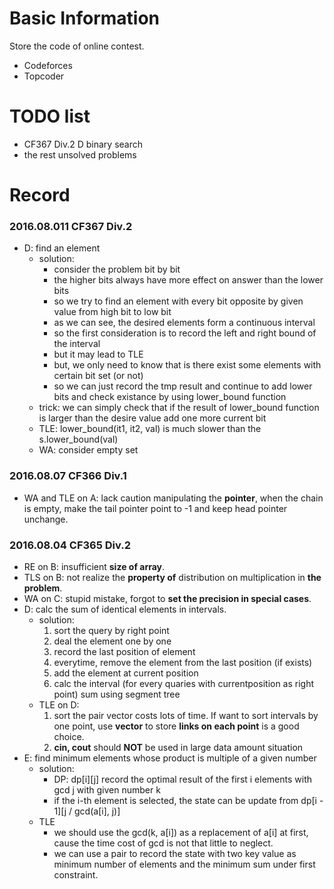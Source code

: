 # Basic Information #

Store the code of online contest.
* Codeforces
* Topcoder

# TODO list #

* CF367 Div.2 D binary search
* the rest unsolved problems

# Record #

### 2016.08.011 CF367 Div.2 ###

* D: find an element
    - solution:
        + consider the problem bit by bit
        + the higher bits always have more effect on answer than the lower bits
        + so we try to find an element with every bit opposite by given value from high bit to low bit
        + as we can see, the desired elements form a continuous interval
        + so the first consideration is to record the left and right bound of the interval
        + but it may lead to TLE
        + but, we only need to know that is there exist some elements with certain bit set (or not)
        + so we can just record the tmp result and continue to add lower bits and check existance by using lower_bound function
    - trick: we can simply check that if the result of lower_bound function is larger than the desire value add one more current bit
    - TLE: lower\_bound(it1, it2, val) is much slower than the s.lower\_bound(val)
    - WA: consider empty set

### 2016.08.07 CF366 Div.1 ###

* WA and TLE on A: lack caution manipulating the **pointer**, when the chain is empty, make the tail pointer point to -1 and keep head pointer unchange.

### 2016.08.04 CF365 Div.2 ###

* RE on B: insufficient **size of array**.
* TLS on B: not realize the **property of** distribution on multiplication in **the problem**.
* WA on C: stupid mistake, forgot to **set the precision in special cases**.
* D: calc the sum of identical elements in intervals.
    - solution:
        1. sort the query by right point
        2. deal the element one by one
        3. record the last position of element
        4. everytime, remove the element from the last position (if exists)
        5. add the element at current position
        6. calc the interval (for every quaries with currentposition as right point) sum using segment tree
    - TLE on D:
        1. sort the pair vector costs lots of time. If want to sort intervals by one point, use **vector** to store **links on each point** is a good choice.
        2. **cin, cout** should **NOT** be used in large data amount situation
* E: find minimum elements whose product is multiple of a given number
    - solution:
        + DP: dp\[i\]\[j\] record the optimal result of the first i elements with gcd j with given number k
        + if the i-th element is selected, the state can be update from dp\[i - 1\]\[j / gcd(a[i], j)\]
    - TLE
        + we should use the gcd(k, a[i]) as a replacement of a[i] at first, cause the time cost of gcd is not that little to neglect.
        + we can use a pair to record the state with two key value as minimum number of elements and the minimum sum under first constraint.